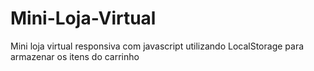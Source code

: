 # Mini-Loja-Virtual
Mini loja virtual responsiva com javascript utilizando LocalStorage para armazenar os itens do carrinho
